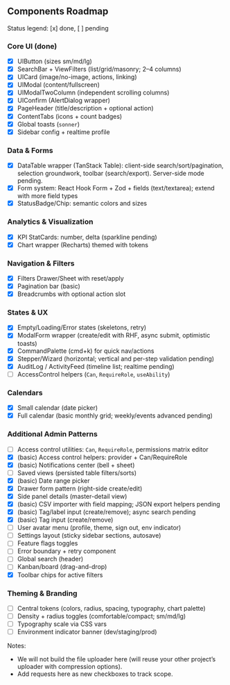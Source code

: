 ## Components Roadmap

Status legend: [x] done, [ ] pending

### Core UI (done)
- [x] UIButton (sizes sm/md/lg)
- [x] SearchBar + ViewFilters (list/grid/masonry; 2–4 columns)
- [x] UICard (image/no-image, actions, linking)
- [x] UIModal (content/fullscreen)
- [x] UIModalTwoColumn (independent scrolling columns)
- [x] UIConfirm (AlertDialog wrapper)
- [x] PageHeader (title/description + optional action)
- [x] ContentTabs (icons + count badges)
- [x] Global toasts (`sonner`)
- [x] Sidebar config + realtime profile

### Data & Forms
- [x] DataTable wrapper (TanStack Table): client-side search/sort/pagination, selection groundwork, toolbar (search/export). Server-side mode pending.
- [x] Form system: React Hook Form + Zod + fields (text/textarea); extend with more field types
- [x] StatusBadge/Chip: semantic colors and sizes

### Analytics & Visualization
- [x] KPI StatCards: number, delta (sparkline pending)
- [x] Chart wrapper (Recharts) themed with tokens

### Navigation & Filters
- [x] Filters Drawer/Sheet with reset/apply
- [x] Pagination bar (basic)
- [x] Breadcrumbs with optional action slot

### States & UX
- [x] Empty/Loading/Error states (skeletons, retry)
- [x] ModalForm wrapper (create/edit with RHF, async submit, optimistic toasts)
 - [x] CommandPalette (cmd+k) for quick nav/actions
 - [x] Stepper/Wizard (horizontal; vertical and per-step validation pending)
 - [x] AuditLog / ActivityFeed (timeline list; realtime pending)
- [ ] AccessControl helpers (`Can`, `RequireRole`, `useAbility`)

### Calendars
- [x] Small calendar (date picker)
- [x] Full calendar (basic monthly grid; weekly/events advanced pending)

### Additional Admin Patterns
- [ ] Access control utilities: `Can`, `RequireRole`, permissions matrix editor
- [x] (basic) Access control helpers: provider + Can/RequireRole
- [x] (basic) Notifications center (bell + sheet)
- [ ] Saved views (persisted table filters/sorts)
- [x] (basic) Date range picker
- [x] Drawer form pattern (right-side create/edit)
- [x] Side panel details (master-detail view)
- [x] (basic) CSV importer with field mapping; JSON export helpers pending
- [x] (basic) Tag/label input (create/remove); async search pending
- [x] (basic) Tag input (create/remove)
- [ ] User avatar menu (profile, theme, sign out, env indicator)
- [ ] Settings layout (sticky sidebar sections, autosave)
- [ ] Feature flags toggles
- [ ] Error boundary + retry component
- [ ] Global search (header)
- [ ] Kanban/board (drag-and-drop)
- [x] Toolbar chips for active filters

### Theming & Branding
- [ ] Central tokens (colors, radius, spacing, typography, chart palette)
- [ ] Density + radius toggles (comfortable/compact; sm/md/lg)
- [ ] Typography scale via CSS vars
- [ ] Environment indicator banner (dev/staging/prod)

Notes:
- We will not build the file uploader here (will reuse your other project’s uploader with compression options).
- Add requests here as new checkboxes to track scope.



